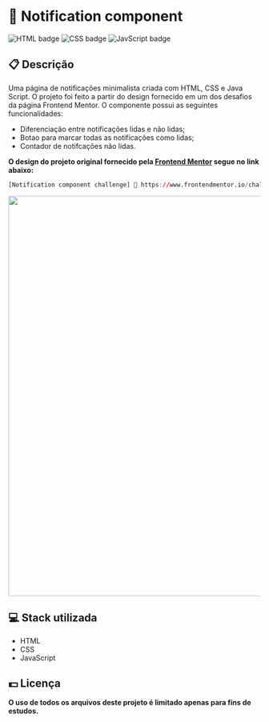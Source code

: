 # 🔔 Notification component

![HTML badge](https://img.shields.io/badge/html5-%23E34F26.svg?style=for-the-badge&logo=html5&logoColor=white)
![CSS badge](https://img.shields.io/badge/css3-%231572B6.svg?style=for-the-badge&logo=css3&logoColor=white)
![JavScript badge](https://img.shields.io/badge/javascript-%23323330.svg?style=for-the-badge&logo=javascript&logoColor=%23F7DF1E)

## 📋 Descrição

Uma página de notificações minimalista criada com HTML, CSS e Java Script. O projeto foi feito a partir do design fornecido em um dos desafios da página Frontend Mentor. O componente possui as seguintes funcionalidades:

-   Diferenciação entre notificações lidas e não lidas;
-   Botao para marcar todas as notificações como lidas;
-   Contador de notifcações não lidas.

**O design do projeto original fornecido pela [Frontend Mentor](https://www.frontendmentor.io/) segue no link abaixo:**

```r
[Notification component challenge] 🔗 https://www.frontendmentor.io/challenges/notifications-page-DqK5QAmKbC
```

<img width="800px" src="https://user-images.githubusercontent.com/105606295/193695631-206cccfe-66d5-4ec3-8edc-c54254549b75.png">

## 💻 Stack utilizada

-   HTML
-   CSS
-   JavaScript

## 💵 Licença

**O uso de todos os arquivos deste projeto é limitado apenas para fins de estudos.**
